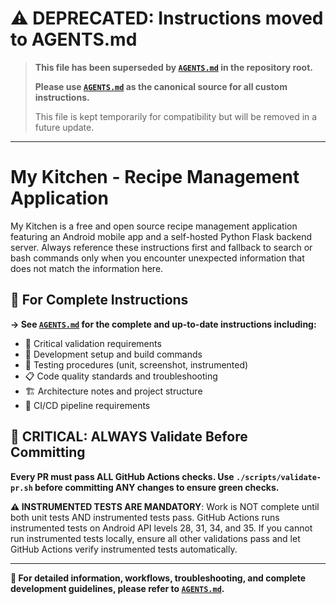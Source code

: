 # ⚠️ DEPRECATED: Instructions moved to AGENTS.md

> **This file has been superseded by [`AGENTS.md`](../AGENTS.md) in the repository root.**
> 
> **Please use [`AGENTS.md`](../AGENTS.md) as the canonical source for all custom instructions.**
> 
> This file is kept temporarily for compatibility but will be removed in a future update.

---

# My Kitchen - Recipe Management Application

My Kitchen is a free and open source recipe management application featuring an Android mobile app and a self-hosted Python Flask backend server. Always reference these instructions first and fallback to search or bash commands only when you encounter unexpected information that does not match the information here.

## 📍 For Complete Instructions

**→ See [`AGENTS.md`](../AGENTS.md) for the complete and up-to-date instructions including:**

- 🚨 Critical validation requirements
- 🔧 Development setup and build commands
- 🧪 Testing procedures (unit, screenshot, instrumented)
- 📋 Code quality standards and troubleshooting
- 🏗️ Architecture notes and project structure
- 🚀 CI/CD pipeline requirements

## 🚨 CRITICAL: ALWAYS Validate Before Committing
**Every PR must pass ALL GitHub Actions checks. Use `./scripts/validate-pr.sh` before committing ANY changes to ensure green checks.**

**⚠️ INSTRUMENTED TESTS ARE MANDATORY**: Work is NOT complete until both unit tests AND instrumented tests pass. GitHub Actions runs instrumented tests on Android API levels 28, 31, 34, and 35. If you cannot run instrumented tests locally, ensure all other validations pass and let GitHub Actions verify instrumented tests automatically.

---

**📖 For detailed information, workflows, troubleshooting, and complete development guidelines, please refer to [`AGENTS.md`](../AGENTS.md).**
